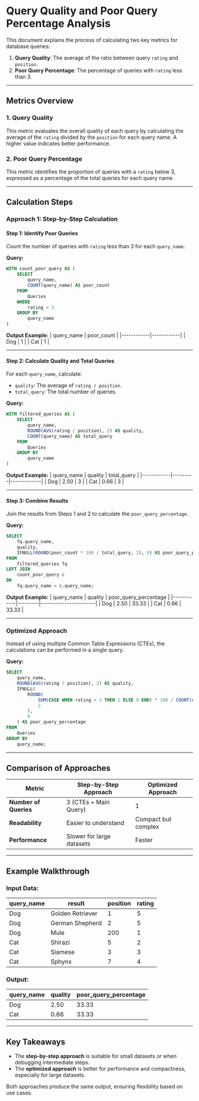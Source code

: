 # Query Quality and Poor Query Percentage Analysis

This document explains the process of calculating two key metrics for database queries:

1. **Query Quality**: The average of the ratio between query `rating` and `position`.
2. **Poor Query Percentage**: The percentage of queries with `rating` less than 3.

---

## Metrics Overview

### 1. Query Quality
This metric evaluates the overall quality of each query by calculating the average of the `rating` divided by the `position` for each query name. A higher value indicates better performance.

### 2. Poor Query Percentage
This metric identifies the proportion of queries with a `rating` below 3, expressed as a percentage of the total queries for each query name.

---

## Calculation Steps

### Approach 1: Step-by-Step Calculation

#### Step 1: Identify Poor Queries
Count the number of queries with `rating` less than 3 for each `query_name`.

**Query:**
```sql
WITH count_poor_query AS (
    SELECT
        query_name,
        COUNT(query_name) AS poor_count
    FROM
        Queries
    WHERE
        rating < 3
    GROUP BY
        query_name
)
```
**Output Example:**
| query_name | poor_count |
|------------|------------|
| Dog        | 1          |
| Cat        | 1          |

---

#### Step 2: Calculate Quality and Total Queries
For each `query_name`, calculate:
- `quality`: The average of `rating / position`.
- `total_query`: The total number of queries.

**Query:**
```sql
WITH filtered_queries AS (
    SELECT
        query_name,
        ROUND(AVG(rating / position), 2) AS quality,
        COUNT(query_name) AS total_query
    FROM
        Queries
    GROUP BY
        query_name
)
```
**Output Example:**
| query_name | quality | total_query |
|------------|---------|-------------|
| Dog        | 2.50    | 3           |
| Cat        | 0.66    | 3           |

---

#### Step 3: Combine Results
Join the results from Steps 1 and 2 to calculate the `poor_query_percentage`.

**Query:**
```sql
SELECT
    fq.query_name,
    quality,
    IFNULL(ROUND(poor_count * 100 / total_query, 2), 0) AS poor_query_percentage
FROM
    filtered_queries fq
LEFT JOIN
    count_poor_query c
ON
    fq.query_name = c.query_name;
```
**Output Example:**
| query_name | quality | poor_query_percentage |
|------------|---------|-----------------------|
| Dog        | 2.50    | 33.33                 |
| Cat        | 0.66    | 33.33                 |

---

### Optimized Approach
Instead of using multiple Common Table Expressions (CTEs), the calculations can be performed in a single query.

**Query:**
```sql
SELECT
    query_name,
    ROUND(AVG(rating / position), 2) AS quality,
    IFNULL(
        ROUND(
            SUM(CASE WHEN rating < 3 THEN 1 ELSE 0 END) * 100 / COUNT(query_name),
            2
        ),
        0
    ) AS poor_query_percentage
FROM
    Queries
GROUP BY
    query_name;
```

---

## Comparison of Approaches

| Metric                  | Step-by-Step Approach         | Optimized Approach      |
|-------------------------|-------------------------------|-------------------------|
| **Number of Queries**   | 3 (CTEs + Main Query)         | 1                       |
| **Readability**         | Easier to understand          | Compact but complex     |
| **Performance**         | Slower for large datasets     | Faster                  |

---

## Example Walkthrough

### Input Data:
| query_name | result             | position | rating |
|------------|--------------------|----------|--------|
| Dog        | Golden Retriever   | 1        | 5      |
| Dog        | German Shepherd    | 2        | 5      |
| Dog        | Mule               | 200      | 1      |
| Cat        | Shirazi            | 5        | 2      |
| Cat        | Siamese            | 3        | 3      |
| Cat        | Sphynx             | 7        | 4      |

### Output:
| query_name | quality | poor_query_percentage |
|------------|---------|-----------------------|
| Dog        | 2.50    | 33.33                 |
| Cat        | 0.66    | 33.33                 |

---

## Key Takeaways
- The **step-by-step approach** is suitable for small datasets or when debugging intermediate steps.
- The **optimized approach** is better for performance and compactness, especially for large datasets.

Both approaches produce the same output, ensuring flexibility based on use cases.

